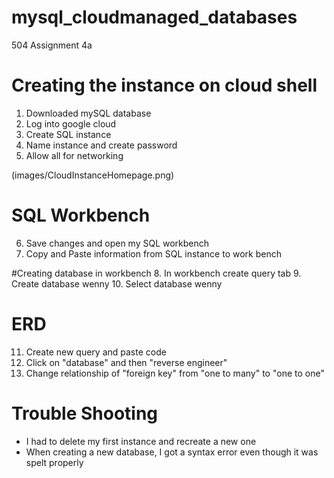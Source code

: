 # mysql_cloudmanaged_databases
504 Assignment 4a

# Creating the instance on cloud shell
1. Downloaded mySQL database
2. Log into google cloud 
3. Create SQL instance 
4. Name instance and create password
5. Allow all for networking
   
(images/CloudInstanceHomepage.png)

# SQL Workbench
6. Save changes and open my SQL workbench
7. Copy and Paste information from SQL instance to work bench

#Creating database in workbench
8. In workbench create query tab
9. Create database wenny
10. Select database wenny

# ERD
11. Create new query and paste code
12. Click on "database" and then "reverse engineer" 
13. Change relationship of "foreign key" from "one to many" to "one to one" 



# Trouble Shooting
- I had to delete my first instance and recreate a new one
- When creating a new database, I got a syntax error even though it was spelt properly
